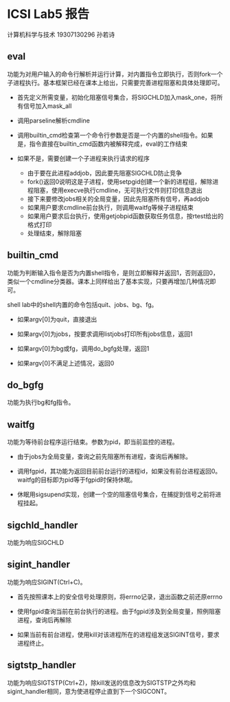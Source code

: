 # ICSⅠ Lab5 报告

计算机科学与技术
19307130296
孙若诗

## eval

功能为对用户输入的命令行解析并运行计算，对内置指令立即执行，否则fork一个子进程执行。基本框架已经在课本上给出，只需要完善进程阻塞和具体处理即可。

- 首先定义所需变量，初始化阻塞信号集合，将SIGCHLD加入mask_one，将所有信号加入mask_all

- 调用parseline解析cmdline

- 调用builtin_cmd检查第一个命令行参数是否是一个内置的shell指令。如果是，指令直接在builtin_cmd函数内被解释完成，eval的工作结束

- 如果不是，需要创建一个子进程来执行请求的程序    
    - 由于要在此进程addjob，因此要先阻塞SIGCHLD防止竞争
    - fork()返回0说明这是子进程，使用setpgid创建一个新的进程组，解除进程阻塞，使用execve执行cmdline，无可执行文件则打印信息退出
    - 接下来要修改jobs相关的全局变量，因此先阻塞所有信号，再addjob
    - 如果用户要求cmdline前台执行，则调用waitfg等候子进程结束
    - 如果用户要求后台执行，使用getjobpid函数获取任务信息，按rtest给出的格式打印
    - 处理结束，解除阻塞

## builtin_cmd

功能为判断输入指令是否为内置shell指令，是则立即解释并返回1，否则返回0，类似一个cmdline分类器。课本上同样给出了基本实现，只要再增加几种情况即可。

shell lab中的shell内置的命令包括quit、jobs、bg、fg。

- 如果argv[0]为quit，直接退出

- 如果argv[0]为jobs，按要求调用listjobs打印所有jobs信息，返回1

- 如果argv[0]为bg或fg，调用do_bgfg处理，返回1

- 如果argv[0]不满足上述情况，返回0

## do_bgfg

功能为执行bg和fg指令。

## waitfg

功能为等待前台程序运行结束。参数为pid，即当前监控的进程。

- 由于jobs为全局变量，查询之前先阻塞所有进程，查询后再解除。

- 调用fgpid，其功能为返回目前前台运行的进程id，如果没有前台进程返回0。waitfg的目标即为pid等于fgpid时保持休眠。

- 休眠用sigsupend实现，创建一个空的阻塞信号集合，在捕捉到信号之前将进程挂起。

## sigchld_handler

功能为响应SIGCHLD

## sigint_handler

功能为响应SIGINT(Ctrl+C)。

- 首先按照课本上的安全信号处理原则，将errno记录，退出函数之前还原errno

- 使用fgpid查询当前在前台执行的进程。由于fgpid涉及到全局变量，照例阻塞进程，查询后再解除

- 如果当前有前台进程，使用kill对该进程所在的进程组发送SIGINT信号，要求进程终止。

## sigtstp_handler

功能为响应SIGTSTP(Ctrl+Z)，除kill发送的信息改为SIGTSTP之外均和sigint_handler相同，意为使进程停止直到下一个SIGCONT。